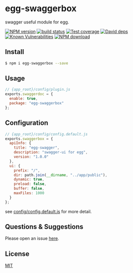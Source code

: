 # egg-swaggerbox

swagger useful module for egg.

[![NPM version][npm-image]][npm-url]
[![build status][travis-image]][travis-url]
[![Test coverage][codecov-image]][codecov-url]
[![David deps][david-image]][david-url]
[![Known Vulnerabilities][snyk-image]][snyk-url]
[![NPM download][download-image]][download-url]

[npm-image]: https://img.shields.io/npm/v/egg-swaggerbox.svg?style=flat-square
[npm-url]: https://npmjs.org/package/egg-swaggerbox
[travis-image]: https://img.shields.io/travis/eggjs/egg-swaggerbox.svg?style=flat-square
[travis-url]: https://travis-ci.org/eggjs/egg-swaggerbox
[codecov-image]: https://img.shields.io/codecov/c/github/eggjs/egg-swaggerbox.svg?style=flat-square
[codecov-url]: https://codecov.io/gh/eggjs/egg-swaggerbox
[david-image]: https://img.shields.io/david/eggjs/egg-swaggerbox.svg?style=flat-square
[david-url]: https://david-dm.org/eggjs/egg-swaggerbox
[snyk-image]: https://snyk.io/test/npm/egg/badge.svg?style=flat-square
[snyk-url]: https://snyk.io/test/npm/egg-swaggerbox
[download-image]: https://img.shields.io/npm/dm/egg-swaggerbox.svg?style=flat-square
[download-url]: https://npmjs.org/package/egg-swaggerbox

## Install

```bash
$ npm i egg-swaggerbox --save
```

## Usage

```js
// {app_root}/config/plugin.js
exports.swaggerdoc = {
  enable: true,
  package: "egg-swaggerbox"
};
```

## Configuration

```js
// {app_root}/config/config.default.js
exports.swaggerbox = {
  apiInfo: {
    title: "egg-swagger",
    description: "swagger-ui for egg",
    version: "1.0.0"
  },
  ui: {
    prefix: "/",
    dir: path.join(__dirname, "../app/public"),
    dynamic: true,
    preload: false,
    buffer: false,
    maxFiles: 1000
  }
};
```

see [config/config.default.js](config/config.default.js) for more detail.

## Questions & Suggestions

Please open an issue [here](https://github.com/okoala/egg-swaggerbox/issues).

## License

[MIT](LICENSE)

